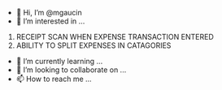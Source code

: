 - 👋 Hi, I’m @mgaucin
- 👀 I’m interested in ...
1.  RECEIPT SCAN WHEN EXPENSE TRANSACTION ENTERED 
2.  ABILITY TO SPLIT EXPENSES IN CATAGORIES 



- 🌱 I’m currently learning ...
- 💞️ I’m looking to collaborate on ...
- 📫 How to reach me ...

<!---
mgaucin/mgaucin is a ✨ special ✨ repository because its `README.md` (this file) appears on your GitHub profile.
You can click the Preview link to take a look at your changes.
--->
